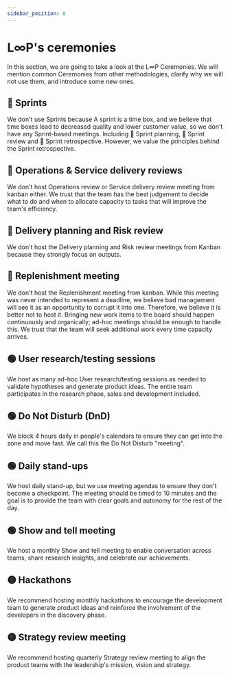 ```yaml
---
sidebar_position: 8
---
```


# L∞P's ceremonies

In this section, we are going to take a look at the L∞P Ceremonies. We will mention common Ceremonies from other methodologies, clarify why we will not use them, and introduce some new ones.

## 🔴 Sprints
We don't use Sprints because A sprint is a time box, and we believe that time boxes lead to decreased quality and lower customer value, so we don't have any Sprint-based meetings. Including 🔴 Sprint planning, 🔴 Sprint review and 🔴 Sprint retrospective. However, we value the principles behind the Sprint retrospective. 
  
## 🔴 Operations & Service delivery reviews
We don't host Operations review or Service delivery review meeting from kanban either. We trust that the team has the best judgement to decide what to do and when to allocate capacity to tasks that will improve the team's efficiency.

## 🔴 Delivery planning and Risk review
We don't host the Delivery planning and Risk review meetings from Kanban because they strongly focus on outputs.

## 🔴 Replenishment meeting
We don't host the Replenishment meeting from kanban. While this meeting was never intended to represent a deadline, we believe bad management will see it as an opportunity to corrupt it into one. Therefore, we believe it is better not to host it. Bringing new work items to the board should happen continuously and organically; ad-hoc meetings should be enough to handle this. We trust that the team will seek additional work every time capacity arrives.

## 🟢 User research/testing sessions
We host as many ad-hoc User research/testing sessions as needed to validate hypotheses and generate product ideas. The entire team participates in the research phase, sales and development included.

## 🟢 Do Not Disturb (DnD)
We block 4 hours daily in people's calendars to ensure they can get into the zone and move fast. We call this the Do Not Disturb "meeting".

## 🟢 Daily stand-ups
We host daily stand-up, but we use meeting agendas to ensure they don't become a checkpoint. The meeting should be timed to 10 minutes and the goal is to provide the team with clear goals and autonomy for the rest of the day.

## 🟢 Show and tell meeting
We host a monthly Show and tell meeting to enable conversation across teams, share research insights, and celebrate our achievements.

## 🟡 Hackathons
We recommend hosting monthly hackathons to encourage the development team to generate product ideas and reinforce the involvement of the developers in the discovery phase.

## 🟡 Strategy review meeting
We recommend hosting quarterly Strategy review meeting to align the product teams with the leadership's mission, vision and strategy.
